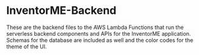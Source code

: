 # InventorME-Backend
These are the backend files to the AWS Lambda Functions that run the serverless backend components and APIs for the InventorME application. Schemas for the database are included as well and the color codes for the theme of the UI.
